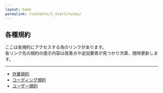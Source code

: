 ```yaml
---
layout: home
permalink: /contents/1_start/rules/
---
```


## 各種規約

ここは各規約にアクセスする為のリンクがあります。<br>
各リンク先の規約の提示内容は改善点や追加要素が見つかり次第、随時更新します。<br>

---

* [作業規約](/info-for-sora/contents/1_start/rules/1_wk_reg/)
* [コーディング規約](/info-for-sora/contents/1_start/rules/2_cord_reg/)
* [ユーザー規約](/info-for-sora/contents/1_start/rules/3_user_reg/)
&nbsp;